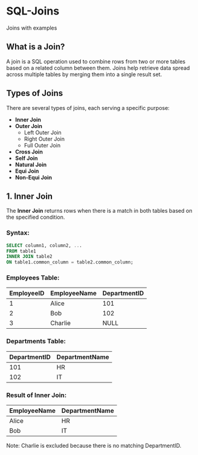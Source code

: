 # SQL-Joins
Joins with examples
##  What is a Join? 
A join is a SQL operation used to combine rows from two or more tables based on a related column between them. Joins help retrieve data spread across multiple tables by merging them into a single result set.

##  Types of Joins 
There are several types of joins, each serving a specific purpose:

- **Inner Join**  
- **Outer Join**  
  - Left Outer Join  
  - Right Outer Join  
  - Full Outer Join  
- **Cross Join**  
- **Self Join**  
- **Natural Join**  
- **Equi Join**  
- **Non-Equi Join**

## **1. Inner Join**  
The **Inner Join** returns rows when there is a match in both tables based on the specified condition.

### **Syntax:**
```sql
SELECT column1, column2, ...
FROM table1
INNER JOIN table2
ON table1.common_column = table2.common_column;
```

### Employees Table:

| EmployeeID | EmployeeName | DepartmentID |
|------------|--------------|--------------|
| 1          | Alice        | 101          |
| 2          | Bob          | 102          |
| 3          | Charlie      | NULL         |

### Departments Table:

| DepartmentID | DepartmentName |
|--------------|----------------|
| 101          | HR             |
| 102          | IT             |
### Result of Inner Join:

| EmployeeName | DepartmentName |
|--------------|----------------|
| Alice        | HR             |
| Bob          | IT             |
Note: Charlie is excluded because there is no matching DepartmentID.


